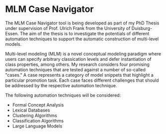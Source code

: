 # MLM Case Navigator

The MLM Case Navigator tool is being developed as part of my PhD Thesis under supervision of Prof. Ulrich Frank from the University of Duisburg-Essen. 
The aim of the thesis is to investigate the potentials of different automation techniques to support the automatic construction of multi-level models.

Multi-level modeling (MLM) is a novel conceptual modeling paradigm where users can specify arbitrary classication levels and defer instantiation of class properties, among others.
My research considers four promising automation techniques that are tested against a number of so-called "cases."
A case represents a category of model snippets that highlight a particular promotion task.
Each case faces different challenges that should be addressed by the respective automation technique.

The following automation techniques will be considered:
- Formal Concept Analysis
- Lexical Databases
- Clustering Algorithms
- Classification Algorithms
- Large Language Models
